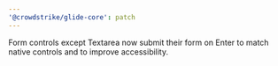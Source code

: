 ```yaml
---
'@crowdstrike/glide-core': patch
---
```


Form controls except Textarea now submit their form on Enter to match native controls and to improve accessibility.
